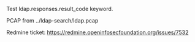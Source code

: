 Test ldap.responses.result_code keyword.

PCAP from ../ldap-search/ldap.pcap

Redmine ticket: https://redmine.openinfosecfoundation.org/issues/7532